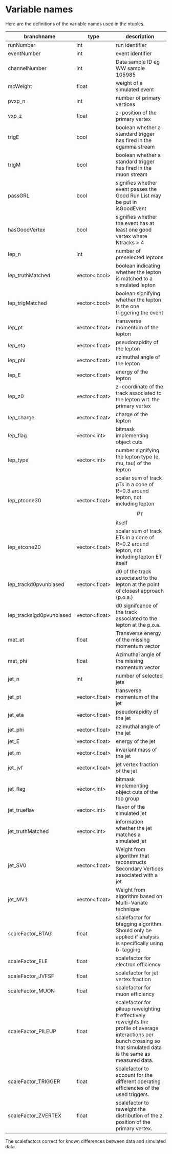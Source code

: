 # Variable names

Here are the definitions of the variable names used in the ntuples.

|branchname                 | type   | description |
|-|-|-|
|runNumber                  | int    | run identifier |
|eventNumber                | int    | event identifier |
|channelNumber              | int    | Data sample ID eg WW sample 105985 |
|mcWeight                   | float  | weight of a simulated event |
|pvxp\_n                    | int    | number of primary vertices |
|vxp\_z                     | float  | z-position of the primary vertex |
|trigE                      | bool   | boolean whether a standard trigger has fired in the egamma stream |
|trigM                      | bool   | boolean whether a standard trigger has fired in the muon stream |
|passGRL                    | bool   | signifies whether event passes the Good Run List may be put in isGoodEvent |
|hasGoodVertex              | bool   | signifies whether the event has at least one good vertex where Ntracks > 4 |
|lep\_n                     | int    | number of preselected leptons |
|lep\_truthMatched          | vector<.bool>  | boolean indicating whether the lepton is matched to a simulated lepton |
|lep\_trigMatched           | vector<.bool>  | boolean signifying whether the lepton is the one triggering the event |
|lep\_pt                    | vector<.float>  | transverse momentum of the lepton |
|lep\_eta                   | vector<.float>  | pseudorapidity of the lepton |
|lep\_phi                   | vector<.float>  | azimuthal angle of the lepton |
|lep\_E                     | vector<.float>  | energy of the lepton |
|lep\_z0                    | vector<.float>  | z-coordinate of the track associated to the lepton wrt. the primary vertex |
|lep\_charge                | vector<.float>  | charge of the lepton |
|lep\_flag                  | vector<.int>    | bitmask implementing object cuts |
|lep\_type                  | vector<.int>    | number signifying the lepton type (e, mu, tau) of the lepton |
|lep\_ptcone30              | vector<.float>  | scalar sum of track pTs in a cone of R=0.3 around lepton, not including lepton $$p_T$$ itself |
|lep\_etcone20              | vector<.float>  | scalar sum of track ETs in a cone of R=0.2 around lepton, not including lepton ET itself |
|lep\_trackd0pvunbiased     | vector<.float>  | d0 of the track associated to the lepton at the point of closest approach (p.o.a.) |
|lep\_tracksigd0pvunbiased  | vector<.float>  | d0 signifcance of the track associated to the lepton at the p.o.a. |
|met\_et                    | float  | Transverse energy of the missing momentum vector |
|met\_phi                   | float  | Azimuthal angle of the missing momentum vector |
|jet\_n                     | int    | number of selected jets |
|jet\_pt                    | vector<.float>  | transverse momentum of the jet |
|jet\_eta                   | vector<.float>  | pseudorapidity of the jet |
|jet\_phi                   | vector<.float>  | azimuthal angle of the jet |
|jet\_E                     | vector<.float>  | energy of the jet |
|jet\_m                     | vector<.float>  | invariant mass of the jet |
|jet\_jvf                   | vector<.float>  | jet vertex fraction of the jet |
|jet\_flag                  | vector<.int>    | bitmask implementing object cuts of the top group |
|jet\_trueflav              | vector<.int>    | flavor of the simulated jet |
|jet\_truthMatched          | vector<.int>    | information whether the jet matches a simulated jet|
|jet\_SV0                   | vector<.float>  | Weight from algorithm that reconstructs Secondary Vertices associated with a jet |
|jet\_MV1                   | vector<.float>  | Weight from algorithm based on Multi-Variate technique |
|scaleFactor\_BTAG          | float              | scalefactor for btagging algorithm. Should only be applied if analysis is specifically using b-tagging. |
|scaleFactor\_ELE           | float              | scalefactor for electron efficiency |
|scaleFactor\_JVFSF         | float              | scalefactor for jet vertex fraction |
|scaleFactor\_MUON          | float              | scalefactor for muon efficiency |
|scaleFactor\_PILEUP        | float              | scalefactor for pileup reweighting. It effectively reweights the profile of average interactions per bunch crossing so that simulated data is the same as measured data. |
|scaleFactor\_TRIGGER       | float              | scalefactor to account for the different operating efficiencies of the used triggers. |
|scaleFactor\_ZVERTEX       | float              | scalefactor to reweight the distribution of the z position of the primary vertex. |

The scalefactors correct for known differences between data and simulated data.